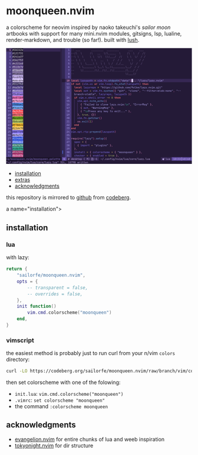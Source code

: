 # moonqueen.nvim

a colorscheme for neovim inspired by naoko takeuchi's *sailor moon* artbooks with support for many mini.nvim modules, gitsigns, lsp, lualine, render-markdown, and trouble (so far!). built with [lush](https://github.com/rktjmp/lush.nvim/).

<div align="center">
<img src="assets/lazy.png" alt="palette">
</div>

- <a href="#installation">installation</a>
- <a href="#extras">extras</a>
- <a href="#acknowledgments">acknowledgments</a>

this repository is mirrored to [github](https://github.com/sailorfe/moonqueen.nvim) from [codeberg](https://codeberg.org/sailorfe/moonqueen.nvim).

a name="installation"></a>
## installation

### lua

with lazy:

```lua
return {
    "sailorfe/moonqueen.nvim",
    opts = {
        -- transparent = false,
        -- overrides = false,
    },
    init function()
        vim.cmd.colorscheme("moonqueen")
    end,
}
```

### vimscript

the easiest method is probably just to run curl from your n/vim `colors` directory:

```sh
curl -LO https://codeberg.org/sailorfe/moonqueen.nvim/raw/branch/vim/colors/moonqueen.vim
```

then set colorscheme with one of the folowing:

- `init.lua`: `vim.cmd.colorscheme("moonqueen")`
- `.vimrc`: `set colorscheme "moonqueen"`
- the command  `:colorscheme moonqueen`

<a name="acknowledgments"></a>
## acknowledgments

- [evangelion.nvim](https://github.com/xero/evangelion.nvim) for entire chunks of lua and weeb inspiration
- [tokyonight.nvim](https://github.com/folke/tokyonight.nvim) for dir structure
